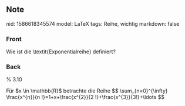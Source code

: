 ## Note
nid: 1586618345574
model: LaTeX
tags: Reihe, wichtig
markdown: false

### Front
Wie ist die \textit{Exponentialreihe} definiert?

### Back
% 3.10
<div>
  Für $x \in \mathbb{R}$ betrachte die Reihe $$ \sum_{n=0}^{\infty}
  \frac{x^{n}}{n !}=1+x+\frac{x^{2}}{2 !}+\frac{x^{3}}{3!}+\ldots
  $$
</div>
